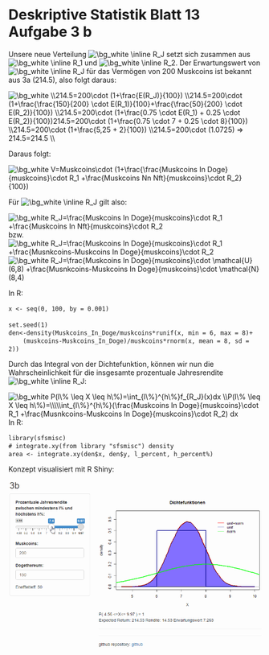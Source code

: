 # Deskriptive Statistik Blatt 13 Aufgabe 3 b


Unsere neue Verteilung <img src="https://latex.codecogs.com/png.image?\dpi{110}&space;\bg_white&space;\inline&space;R_J" title="\bg_white \inline R_J" /> setzt sich zusammen aus <img src="https://latex.codecogs.com/png.image?\dpi{110}&space;\bg_white&space;\inline&space;R_J" title="\bg_white \inline R_1" /> und <img src="https://latex.codecogs.com/png.image?\dpi{110}&space;\bg_white&space;\inline&space;R_J" title="\bg_white \inline R_2" />.
Der Erwartungswert von  <img src="https://latex.codecogs.com/png.image?\dpi{110}&space;\bg_white&space;\inline&space;R_J" title="\bg_white \inline R_J" /> für das Vermögen von 200 Muskcoins ist bekannt aus 3a (214.5), also folgt daraus:

<img src="https://latex.codecogs.com/png.image?\dpi{110}&space;\bg_white&space;\\214.5=200\cdot&space;(1&plus;\frac{E(R_J)}{100})&space;&space;&space;\\214.5=200\cdot&space;&space;(1&plus;\frac{\frac{150}{200}&space;\cdot&space;E(R_1)}{100}&plus;\frac{\frac{50}{200}&space;\cdot&space;E(R_2)}{100})&space;&space;\\214.5=200\cdot&space;(1&plus;\frac{0.75&space;\cdot&space;E(R_1)&space;&plus;&space;0.25&space;\cdot&space;E(R_2)}{100})214.5=200\cdot&space;(1&plus;\frac{0.75&space;\cdot&space;7&space;&plus;&space;0.25&space;\cdot&space;8}{100})&space;\\214.5=200\cdot&space;(1&plus;\frac{5,25&space;&plus;&space;2}{100})&space;&space;\\214.5=200\cdot&space;(1.0725)&space;=>&space;214.5=214.5&space;&space;\\" title="\bg_white \\214.5=200\cdot (1+\frac{E(R_J)}{100}) \\214.5=200\cdot (1+\frac{\frac{150}{200} \cdot E(R_1)}{100}+\frac{\frac{50}{200} \cdot E(R_2)}{100}) \\214.5=200\cdot (1+\frac{0.75 \cdot E(R_1) + 0.25 \cdot E(R_2)}{100})214.5=200\cdot (1+\frac{0.75 \cdot 7 + 0.25 \cdot 8}{100}) \\214.5=200\cdot (1+\frac{5,25 + 2}{100}) \\214.5=200\cdot (1.0725) => 214.5=214.5 \\" />

Daraus folgt:

<img src="https://latex.codecogs.com/png.image?\dpi{110}&space;\bg_white&space;V=Muskcoins\cdot&space;(1&plus;\frac{\frac{Muskcoins&space;In&space;Doge}{muskcoins}\cdot&space;R_1&space;&plus;\frac{Muskcoins&space;Nn&space;Nft}{muskcoins}\cdot&space;R_2}{100})" title="\bg_white V=Muskcoins\cdot (1+\frac{\frac{Muskcoins In Doge}{muskcoins}\cdot R_1 +\frac{Muskcoins Nn Nft}{muskcoins}\cdot R_2}{100})" />

Für <img src="https://latex.codecogs.com/png.image?\dpi{110}&space;\bg_white&space;\inline&space;R_J" title="\bg_white \inline R_J" /> gilt also:  

<img src="https://latex.codecogs.com/png.image?\dpi{110}&space;\bg_white&space;R_J=\frac{Muskcoins&space;In&space;Doge}{muskcoins}\cdot&space;R_1&space;&plus;\frac{Muskcoins&space;In&space;Nft}{muskcoins}\cdot&space;R_2" title="\bg_white R_J=\frac{Muskcoins In Doge}{muskcoins}\cdot R_1 +\frac{Muskcoins In Nft}{muskcoins}\cdot R_2" />
bzw.  

<img src="https://latex.codecogs.com/png.image?\dpi{110}&space;\bg_white&space;R_J=\frac{Muskcoins&space;In&space;Doge}{muskcoins}\cdot&space;R_1&space;&plus;\frac{Musnkcoins-Muskcoins&space;In&space;Doge}{muskcoins}\cdot&space;R_2&space;&space;" title="\bg_white R_J=\frac{Muskcoins In Doge}{muskcoins}\cdot R_1 +\frac{Musnkcoins-Muskcoins In Doge}{muskcoins}\cdot R_2 " />

<img src="https://latex.codecogs.com/png.image?\dpi{110}&space;\bg_white&space;R_J=\frac{Muskcoins&space;In&space;Doge}{muskcoins}\cdot&space;\mathcal{U}(6,8)&space;&plus;\frac{Musnkcoins-Muskcoins&space;In&space;Doge}{muskcoins}\cdot&space;\mathcal{N}(8,4)" title="\bg_white R_J=\frac{Muskcoins In Doge}{muskcoins}\cdot \mathcal{U}(6,8) +\frac{Musnkcoins-Muskcoins In Doge}{muskcoins}\cdot \mathcal{N}(8,4)" /> 

In R:  

```
x <- seq(0, 100, by = 0.001)

set.seed(1)
den<-density(Muskcoins_In_Doge/muskcoins*runif(x, min = 6, max = 8)+
    (muskcoins-Muskcoins_In_Doge)/muskcoins*rnorm(x, mean = 8, sd = 2))

```

Durch das Integral von der Dichtefunktion, können wir nun die Wahrscheinlichkeit für
die insgesamte prozentuale Jahresrendite <img src="https://latex.codecogs.com/png.image?\dpi{110}&space;\bg_white&space;\inline&space;R_J" title="\bg_white \inline R_J" />: 

<img src="https://latex.codecogs.com/png.image?\dpi{110}&space;\bg_white&space;P(l\%&space;\leq&space;X&space;\leq&space;h\%)=\int_{l\%}^{h\%}f_{R_J}(x)dx&space;\\P(l\%&space;\leq&space;X&space;\leq&space;h\%)=\\\\\int_{l\%}^{h\%}(\frac{Muskcoins&space;In&space;Doge}{muskcoins}\cdot&space;R_1&space;&plus;\frac{Musnkcoins-Muskcoins&space;In&space;Doge}{muskcoins}\cdot&space;R_2)&space;dx&space;" title="\bg_white P(l\% \leq X \leq h\%)=\int_{l\%}^{h\%}f_{R_J}(x)dx \\P(l\% \leq X \leq h\%)=\\\\\int_{l\%}^{h\%}(\frac{Muskcoins In Doge}{muskcoins}\cdot R_1 +\frac{Musnkcoins-Muskcoins In Doge}{muskcoins}\cdot R_2) dx " />
In R:  

```
library(sfsmisc)
# integrate.xy(from library "sfsmisc") density
area <- integrate.xy(den$x, den$y, l_percent, h_percent%)
```

Konzept visualisiert mit R Shiny:

![R Shiny Demo](https://raw.githubusercontent.com/czycs/deskr_stat_13_3_b/main/pictures/r_shiny_demo.gif)
